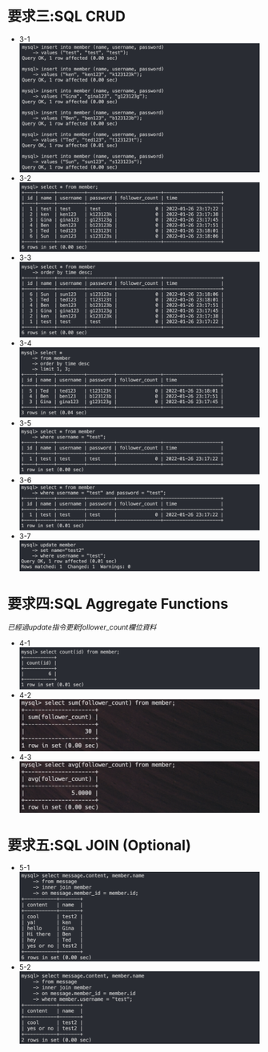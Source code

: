 # 要求三:SQL CRUD
* 3-1
![assignment3-1](./images/3-1.png)
* 3-2
![assignment3-2](./images/3-2.png)
* 3-3
![assignment3-3](./images/3-3.png)
* 3-4
![assignment3-4](./images/3-4.png)
* 3-5
![assignment3-5](./images/3-5.png)
* 3-6
![assignment3-6](./images/3-6.png)
* 3-7
![assignment3-7](./images/3-7.png)
# 要求四:SQL Aggregate Functions
*已經過update指令更新follower_count欄位資料*
* 4-1
![assignment4-1](./images/4-1.png)
* 4-2
![assignment4-2](./images/4-2.png)
* 4-3
![assignment4-3](./images/4-3.png)
# 要求五:SQL JOIN (Optional)
* 5-1
![assignment5-1](./images/5-1.png)
* 5-2
![assignment5-2](./images/5-2.png)
